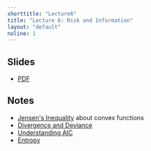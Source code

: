 ```yaml
---
shorttitle: "Lecture6"
title: "Lecture 6: Risk and Information"
layout: "default"
noline: 1
---
```


## Slides

- [PDF](../slides/lecture6.pdf)

## Notes

- [Jensen's Inequality](../wiki/jensens.md) about convex functions
- [Divergence and Deviance](../wiki/Divergence.md)
- [Understanding AIC](../wiki/understandingaic.md)
- [Entropy](../wiki/Entropy.md)
